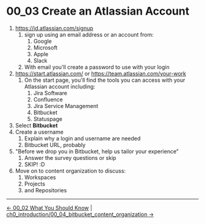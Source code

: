 # 00_03 Create an Atlassian Account

1. https://id.atlassian.com/signup
	1. sign up using an email address or an account from:
		1. Google
		1. Microsoft
		1. Apple
		1. Slack
	1. With email you'll create a password to use with your login
1. https://start.atlassian.com/ or https://team.atlassian.com/your-work
	1. On the start page, you'll find the tools you can access with your Atlassian account including:
		1. Jira Software
		1. Confluence
		1. Jira Service Management
		1. Bitbucket
		1. Statuspage
1. Select **Bitbucket**
1. Create a username
	1. Explain why a login and username are needed
	1. Bitbucket URL, probably
1. "Before we drop you in Bitbucket, help us tailor your experience"
	1. Answer the survey questions or skip
	1. SKIP! :D
1. Move on to content organization to discuss:
	1. Workspaces
	1. Projects
	1. and Repositories
<!-- FooterStart -->
---
[← 00_02 What You Should Know](../00_02_what_you_should_know/README.md) | [ch0_introduction/00_04_bitbucket_content_organization →](../00_04_bitbucket_content_organization/README.md)
<!-- FooterEnd -->
